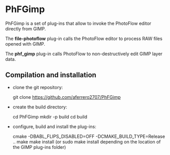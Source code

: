 # PhFGimp

PhFGimp is a set of plug-ins that allow to invoke the PhotoFlow editor directly from GIMP.

The **file-photoflow** plug-in calls the PhotoFlow editor to process RAW files opened with GIMP.

The **phf_gimp** plug-in calls PhotoFlow to non-destructively edit GIMP layer data.

## Compilation and installation

* clone the git repository:

  git clone https://github.com/aferrero2707/PhFGimp
  
* create the build directory:

  cd PhFGimp
  mkdir -p build
  cd build
  
* configure, build and install the plug-ins:

  cmake -DBABL_FLIPS_DISABLED=OFF -DCMAKE_BUILD_TYPE=Release ..
  make
  make install (or sudo make install depending on the location of the GIMP plug-ins folder)
